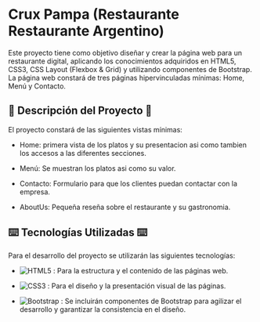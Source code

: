 # Crux Pampa (Restaurante Restaurante Argentino)

Este proyecto tiene como objetivo diseñar y crear la página web para un restaurante digital, aplicando los conocimientos adquiridos en HTML5, CSS3, CSS Layout (Flexbox & Grid) y utilizando componentes de Bootstrap. La página web constará de tres páginas hipervinculadas mínimas: Home, Menú y Contacto.

## 📑 Descripción del Proyecto 📑

El proyecto constará de las siguientes vistas mínimas:

- Home: primera vista de los platos y su presentacion asi como tambien los accesos a las diferentes secciones.

- Menú: Se muestran los platos asi como su valor.
  
- Contacto: Formulario para que los clientes puedan contactar con la empresa.
  
- AboutUs: Pequeña reseña sobre el restaurante y su gastronomia.

## ⌨️ Tecnologías Utilizadas ⌨️

Para el desarrollo del proyecto se utilizarán las siguientes tecnologías:

- ![HTML5](https://img.shields.io/badge/html5-%23E34F26.svg?style=for-the-badge&logo=html5&logoColor=white) : Para la estructura y el contenido de las páginas web.
  
- ![CSS3](https://img.shields.io/badge/css3-%231572B6.svg?style=for-the-badge&logo=css3&logoColor=white) : Para el diseño y la presentación visual de las páginas.

- ![Bootstrap](https://img.shields.io/badge/bootstrap-%238511FA.svg?style=for-the-badge&logo=bootstrap&logoColor=white) : Se incluirán componentes de Bootstrap para agilizar el desarrollo y garantizar la consistencia en el diseño.

